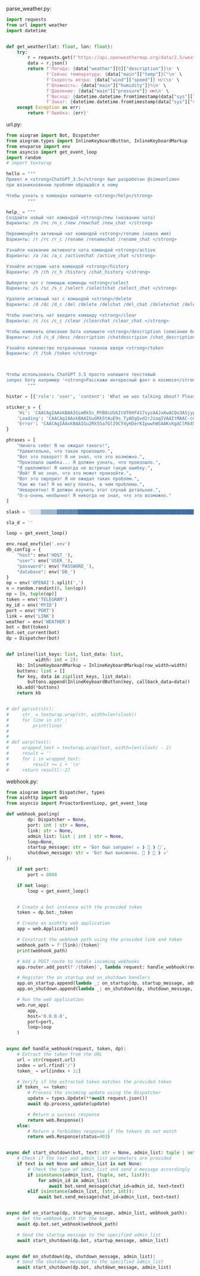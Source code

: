                                                                                                                                                                                                                                                                                                                                                                                                                                                                                                                                                                                                                                                                                                                                                                                                                                                                                                                                                                                                                                                                                                                                                                                                                                                                                                                                                                                                                                                                                                                                                                                                                                                                                                                                                                                                                                                                                                                                                                                                                                                                                                                                                                                                                                                                                                                                                                                                                                                                                                                                                                                                                                                                                                                                                                                                                                                                                                                                                                                                                                                                                                                                                                                                                                                                                                                                                                                                                                                                                                                                                                                                                                                                                                                                                                                                                                                                                                                                                                                                                                                                                                                                                                                                                                                                                                                                                                                                                                                                                                                                                                                                                                                                                                                                                                                                                                                                                                                                                                                                                                                                                                                                                                                                                                                                                                                                                                                                                                                                                                                                                                                                                                                                                                                                                                                                                                                                                                                                                                                                                                                                                                                                                                                                                                                                                                                                                                                                                                                                                                                                                                                                                                                                                                                                                                                                                                                                                                                                                                                                                                                                                                                                                                                                                                                                                                                                                                                                                                                                                                                                                                                                                                                                                                                                                                                                                                                                                                                                                                                                                                                                                                                                                                                                                                                                                                                                                                                                                                                                                                                                                                                                                                                                                                                                                                                                                                                                                                                                                                                                                                                                                                                                                                                                                                                                                                                                                                                                                                                                                                                                                                                                                                                                                                                                                                                                                                                                                                                                                                                                                                                                                                                                                                                                                                                                                                                                                                                                                                                                                                                                                                                                                                                                                                                                                                                                                                                                                                                                                                                                                                                                                                                                                                                                                                                                                                                                                                                                                                                                                                                                                                                                                                                                                                                                                                                                                                                                                                                                                                                                                                                                                                                                                                                                                                                                                                                                                                                                                                                                                                                                                                                                                                                                                                                                                                                                                                                                                                                                                                                                                                                                                                                                                                                                                                                                                                                                                                                                                                                                                                                                                                                                                                                                                                                                                                                                                                                                                                                                                                                                                                                                                                                                                                                                                                                                                                                                                                                                                                                                                                                                                                                                                                                                                                                                                                                                                                                                                                                                                                                                                                                                                                                                                                                                                                                                                                                                                                                                                                                                                                                                                                                                                                                                                                                                                                                                                                                                                                           parse_weather.py:
```py
import requests
from url import weather
import datetime


def get_weather(lat: float, lon: float):
    try:
        r = requests.get(f'https://api.openweathermap.org/data/2.5/weather?lat={lat}&lon={lon}&units=metric&lang=RU&appid={weather}')
        data = r.json()
        return f'Погода: {data["weather"][0]["description"]}\n' \
               f'Сейчас температура: {data["main"]["temp"]}C°\n' \
               f'Скорость ветра: {data["wind"]["speed"]} м/с\n' \
               f'Влажность: {data["main"]["humidity"]}%\n' \
               f'Давление: {data["main"]["pressure"]} мм\n' \
               f'Восход: {datetime.datetime.fromtimestamp(data["sys"]["sunrise"]).strftime("%H:%M:%S")}\n' \
               f'Закат: {datetime.datetime.fromtimestamp(data["sys"]["sunset"]).strftime("%H:%M:%S")}'
    except Exception as err:
        return f'Ошибка: {err}'

```
url.py:
```py
from aiogram import Bot, Dispatcher
from aiogram.types import InlineKeyboardButton, InlineKeyboardMarkup
from envparse import env
from asyncio import get_event_loop
import random
# import textwrap

hello = """
Привет я <strong>ChatGPT_3.5</strong> был разработан @simeonlimon
при возникновении проблем обращайся к нему

Чтобы узнать о командах напишите <strong>/help</strong>
        """

help_ = """
Создайте новый чат командой <strong>/new (название чата)
Варианты: /n /nc /n_c /new /newchat /new_chat </strong>

Переименуйте активный чат командой <strong>/rename (новое имя)
Варианты: /r /rc /r_c /rename /renamechat /rename_chat </strong>

Узнайте название активного чата командой <strong>/active
Варианты: /a /ac /a_c /activechat /active_chat </strong> 

Узнайте историю чата командой <strong>/history
Варианты: /h /ch /c_h /history /chat_history </strong>

Выберете чат с помощью команды <strong>/select
Варианты: /s /sc /s_c /select /selectchat /select_chat </strong>

Удалите активный чат с командой <strong>/delete
Варианты: /d /dc /d_c /del /delete /delchat /del_chat /deletechat /delete_chat </strong>

Чтобы очистить чат введите команду <strong>/clear
Варианты: /c /cc /c_c /clear /clearchat /clear_chat </strong>

Чтобы изменить описание бота напишите <strong>/description (описание бота)
Варианты: /cd /c_d /desc /description /chatdescripion /chat_description </strong>

Узнайте количество потраченных токенов введя <strong>/token
Варианты: /t /tok /token </strong>



Чтобы использовать ChatGPT 3.5 просто напишите текстовый
запрос боту например '<strong>Расскажи интересный факт о космосе</strong>'
        """

histor = [{'role': 'user', 'content': 'What we was talking about? Please answer me on russian language, your answer need to be short'}]

sticker_s = {
    'Hi': 'CAACAgIAAxkBAAIGsmRk5s_MYBOcUS6ItUTHXF417syzAAJxKwACQo3ASjypfvfFuI3SLwQ',
    'Loading': 'CAACAgIAAxkBAAIGuGRk5tAuE9s_TyADgQvd2rJioqIVAAItMAAC-cm5SlL0u9sCgWBtLwQ',
    'Error': 'CAACAgIAAxkBAAIGu2Rk55a7GlI9CY4yHDerKIpwwhWSAAKsKgAClR64SlmLYAGBoLH7LwQ'
}

phrases = [
    "Ничего себе! Я не ожидал такого!",
    "Удивительно, что такое произошло.",
    "Вот это поворот! Я не знал, что это возможно.",
    "Произошла ошибка... Я должен узнать, что произошло.",
    "Я ошеломлен! Я никогда не встречал такую ошибку.",
    "Йой! Я не знал, что это может произойти.",
    "Вот это сюрприз! Я не ожидал таких проблем.",
    "Как же так? Я не могу понять, в чем проблема.",
    "Невероятно! Я должен изучить этот случай детальнее.",
    "О-о-очень необычно! Я никогда не знал, что это возможно."
]

slash = '░░░░▒▒▒▒▒▒▓▓▓▓▓▓▓▓████████████████████████████████████████████████████▓▓▓▓▓▓▓▓▒▒▒▒▒▒░░░░\n'

sla_d = ''

loop = get_event_loop()

env.read_envfile('.env')
db_config = {
    "host": env('HOST_'),
    "user": env('USER_'),
    "password": env('PASSWORD_'),
    "database": env('DB_')
}
op = env('OPENAI').split(',')
n = random.randint(0, len(op))
op = [n, tuple(op)]
token = env('TELEGRAM')
my_id = env('MYID')
port = env('PORT')
link = env('LINK')
weather = env('WEATHER')
bot = Bot(token)
Bot.set_current(bot)
dp = Dispatcher(bot)


def inline(list_keys: list, list_data: list,
           width: int = 2):
    kb: InlineKeyboardMarkup = InlineKeyboardMarkup(row_width=width)
    buttons: list = []
    for key, data in zip(list_keys, list_data):
        buttons.append(InlineKeyboardButton(key, callback_data=data))
    kb.add(*buttons)
    return kb


# def pprint(str):
#     str_ = textwrap.wrap(str, width=len(slash))
#     for line in str_:
#         print(line)
#
#
# def warp(text):
#     wrapped_text = textwrap.wrap(text, width=len(slash) - 2)
#     result = ''
#     for i in wrapped_text:
#         result += i + '\n'
#     return result[:-2]

```
webhook.py:
```py
from aiogram import Dispatcher, types
from aiohttp import web
from asyncio import ProactorEventLoop, get_event_loop

def webhook_pooling(
        dp: Dispatcher = None,
        port: int | str = None,
        link: str = None,
        admin_list: list | int | str = None,
        loop=None,
        startup_message: str = 'Бот был запущен! ☠️ ❱ 👾 ❱ 🤖',
        shutdown_message: str = 'Бот был выключен. 🤖 ❱ 👾 ❱ ☠️'
):

    if not port:
        port = 8080

    if not loop:
        loop = get_event_loop()


    # Create a bot instance with the provided token
    token = dp.bot._token

    # Create an aiohttp web application
    app = web.Application()

    # Construct the webhook path using the provided link and token
    webhook_path = f'{link}/{token}'
    print(webhook_path)

    # Add a POST route to handle incoming webhooks
    app.router.add_post(f'/{token}', lambda request: handle_webhook(request, token, dp))

    # Register the on_startup and on_shutdown handlers
    app.on_startup.append(lambda _: on_startup(dp, startup_message, admin_list, webhook_path))
    app.on_shutdown.append(lambda _: on_shutdown(dp, shutdown_message, admin_list))

    # Run the web application
    web.run_app(
        app,
        host='0.0.0.0',
        port=port,
        loop=loop
    )


async def handle_webhook(request, token, dp):
    # Extract the token from the URL
    url = str(request.url)
    index = url.rfind('/')
    token_ = url[index + 1:]

    # Verify if the extracted token matches the provided token
    if token_ == token:
        # Process the incoming update using the Dispatcher
        update = types.Update(**await request.json())
        await dp.process_update(update)

        # Return a success response
        return web.Response()
    else:
        # Return a forbidden response if the tokens do not match
        return web.Response(status=403)


async def start_shutdown(bot, text: str = None, admin_list: tuple | set | list | str | int = None):
    # Check if the text and admin_list parameters are provided
    if text is not None and admin_list is not None:
        # Check the type of admin_list and send a message accordingly
        if isinstance(admin_list, (tuple, set, list)):
            for admin_id in admin_list:
                await bot.send_message(chat_id=admin_id, text=text)
        elif isinstance(admin_list, (str, int)):
            await bot.send_message(chat_id=admin_list, text=text)


async def on_startup(dp, startup_message, admin_list, webhook_path):
    # Set the webhook path for the bot
    await dp.bot.set_webhook(webhook_path)

    # Send the startup message to the specified admin_list
    await start_shutdown(dp.bot, startup_message, admin_list)


async def on_shutdown(dp, shutdown_message, admin_list):
    # Send the shutdown message to the specified admin_list
    await start_shutdown(dp.bot, shutdown_message, admin_list)

```
